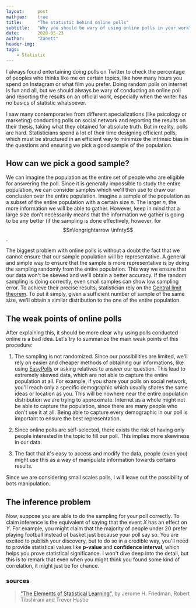 ```yaml
---
layout:     post
mathjax:    true
title:      "The statistic behind online polls"
subtitle:   "Why you should be wary of using online polls in your work"
date:       2020-05-23
author:     "Zanett"
header-img: 
tags:
    - Statistic
---
```

    
    
I always found entertaining doing polls on Twitter to check the percentage of peoples who thinks like me on certain topics, like how many hours you spend on Instagram or what film you prefer. Doing random polls on internet is fun and all, but we should always be wary of conducting an online poll and reporting the results on an official work, especially when the writer has no basics of statistic whatsoever.

I saw many contemporaries from different specializations (like psicology or marketing) conducting polls on social network and reporting 
the results on their thesis, taking what they obtained for absolute truth. But in reality, polls are hard. Statisticians spend a lot of their time designing efficient polls, which must be structured in an efficient way to minimize the intrinsic bias in the questions and ensuring we pick a good sample of the population. 

## How can we pick a good sample?

We can imagine the population as the entire set of people who are eligible for answering the poll. Since it is generally impossible to study the entire population, we can consider samples which we'll then use to draw our conclusion over the entire population. Imagine a sample of the population as a subset of the entire population with a certain size *n*. The larger *n*, the more information we will be able to gather. However, keep in mind that a large size don't necessarily means that the information we gather is going to be any better (if the sampling is done effectively, however, for $$n\longrightarrow \infnty$$. 

The biggest problem with online polls is without a doubt the fact that we cannot ensure that our sample population will be representative. A general and simple way to ensure that the sample is more representative is by doing the sampling randomly from the entire population. This way we ensure that our data won't be skewed and we'll obtain a better accuracy. If the random sampling is doing correctly, even small samples can show low sampling error. To achieve their precise results, statistician rely on the [Central limit theorem](https://en.wikipedia.org/wiki/Central_limit_theorem). To put it simply, given a sufficient number of sample of the same size, we'll obtain a similar distribution to the one of the entire population. 

## The weak points of online polls

After explaining this, it should be more clear why using polls conducted online is a bad idea. Let's try to summarize the main weak points of this procedure:

1. The sampling is not randomized. Since our possibilities are limited, we'll rely on easier and cheaper methods of obtaining our informations, like using [EasyPolls](https://www.easypolls.net/) or asking relatives to answer our question. This lead to extremely skewed data, which are not able to capture the entire population at all. For example, if you share your polls on social network, you'll reach only a specific demographic which usually shares the same ideas or location as you. This will be nowhere near the entire population distribution we are trying to approximate. Internet as a whole might not be able to capture the population, since there are many people who don't use it at all. Being able to capture every demographic in our poll is important to ensure the best representation. 

2. Since online polls are self-selected, there exists the risk of having only people interested in the topic to fill our poll. This implies more skewiness in our data.

3. The fact that it's easy to access and modify the data, people (even you) might use this as a way of manipulate information towards certains results. 

Since we are considering small scales polls, I will leave out the possibility of bots manipulation.

## The inference problem

Now, suppose you are able to do the sampling for your poll correctly. To claim inference is the equivalent of saying that the event *X* has an effect on *Y*. For example, you might claim that the majority of people under 20 prefer playing football instead of basket just because your poll say so. You are excited to publish your discovery, but to do so in a credible way, you'll need to provide statistical values like  **p-value** and **confidence interval**, which helps you prove statistical significance. I won't dive deep into the detail, but this is to remark that even when you might think you found some kind of correlation, it might just be for chance.  


### sources
> ["The Elements of Statistical Learning"](https://web.stanford.edu/~hastie/Papers/ESLII.pdf), by Jerome H. Friedman, Robert Tibshirani and Trevor Hastie
